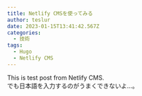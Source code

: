 ```yaml
---
title: Netlify CMSを使ってみる
author: teslur
date: 2023-01-15T13:41:42.567Z
categories:
  - 技術
tags:
  - Hugo
  - Netlify CMS
---
```

T﻿his is test post from Netlify CMS.  
でも日本語を入力するのがうまくできないよ…。